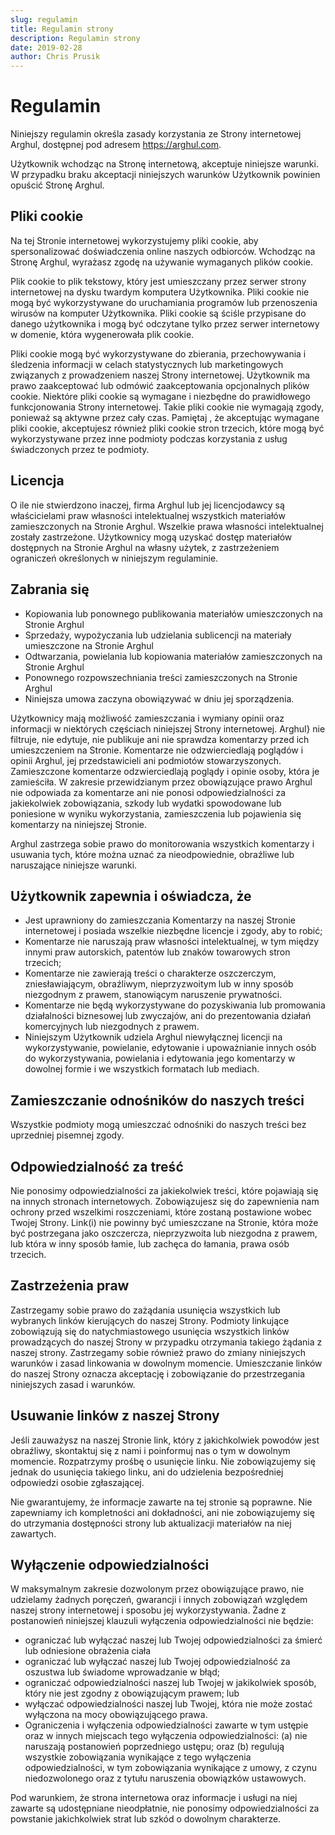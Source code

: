```yaml
---
slug: regulamin
title: Regulamin strony
description: Regulamin strony
date: 2019-02-28
author: Chris Prusik
---
```


# Regulamin

Niniejszy regulamin określa zasady korzystania ze Strony internetowej Arghul, dostępnej pod adresem https://arghul.com.

Użytkownik wchodząc na Stronę internetową, akceptuje niniejsze warunki. W przypadku braku akceptacji niniejszych warunków Użytkownik powinien opuścić Stronę Arghul.

## Pliki cookie

Na tej Stronie internetowej wykorzystujemy pliki cookie, aby spersonalizować doświadczenia online naszych odbiorców. Wchodząc na Stronę Arghul, wyrażasz zgodę na używanie wymaganych plików cookie.

Plik cookie to plik tekstowy, który jest umieszczany przez serwer strony internetowej na dysku twardym komputera Użytkownika. Pliki cookie nie mogą być wykorzystywane do uruchamiania programów lub przenoszenia wirusów na komputer Użytkownika. Pliki cookie są ściśle przypisane do danego użytkownika i mogą być odczytane tylko przez serwer internetowy w domenie, która wygenerowała plik cookie.

Pliki cookie mogą być wykorzystywane do zbierania, przechowywania i śledzenia informacji w celach statystycznych lub marketingowych związanych z prowadzeniem naszej Strony internetowej. Użytkownik ma prawo zaakceptować lub odmówić zaakceptowania opcjonalnych plików cookie. Niektóre pliki cookie są wymagane i niezbędne do prawidłowego funkcjonowania Strony internetowej. Takie pliki cookie nie wymagają zgody, ponieważ są aktywne przez cały czas. Pamiętaj , że akceptując wymagane pliki cookie, akceptujesz również pliki cookie stron trzecich, które mogą być wykorzystywane przez inne podmioty podczas korzystania z usług świadczonych przez te podmioty.

## Licencja

O ile nie stwierdzono inaczej, firma Arghul lub jej licencjodawcy są właścicielami praw własności intelektualnej wszystkich materiałów zamieszczonych na Stronie Arghul. Wszelkie prawa własności intelektualnej zostały zastrzeżone. Użytkownicy mogą uzyskać dostęp materiałów dostępnych na Stronie Arghul na własny użytek, z zastrzeżeniem ograniczeń określonych w niniejszym regulaminie.

## Zabrania się

* Kopiowania lub ponownego publikowania materiałów umieszczonych na Stronie Arghul
* Sprzedaży, wypożyczania lub udzielania sublicencji na materiały umieszczone na Stronie Arghul
* Odtwarzania, powielania lub kopiowania materiałów zamieszczonych na Stronie Arghul
* Ponownego rozpowszechniania treści zamieszczonych na Stronie Arghul
* Niniejsza umowa zaczyna obowiązywać w dniu jej sporządzenia.

Użytkownicy mają możliwość zamieszczania i wymiany opinii oraz informacji w niektórych częściach niniejszej Strony internetowej. Arghul} nie filtruje, nie edytuje, nie publikuje ani nie sprawdza komentarzy przed ich umieszczeniem na Stronie. Komentarze nie odzwierciedlają poglądów i opinii Arghul, jej przedstawicieli ani podmiotów stowarzyszonych. Zamieszczone komentarze odzwierciedlają poglądy i opinie osoby, która je zamieściła. W zakresie przewidzianym przez obowiązujące prawo Arghul nie odpowiada za komentarze ani nie ponosi odpowiedzialności za jakiekolwiek zobowiązania, szkody lub wydatki spowodowane lub poniesione w wyniku wykorzystania, zamieszczenia lub pojawienia się komentarzy na niniejszej Stronie.

Arghul zastrzega sobie prawo do monitorowania wszystkich komentarzy i usuwania tych, które można uznać za nieodpowiednie, obraźliwe lub naruszające niniejsze warunki.

## Użytkownik zapewnia i oświadcza, że

* Jest uprawniony do zamieszczania Komentarzy na naszej Stronie internetowej i posiada wszelkie niezbędne licencje i zgody, aby to robić;
* Komentarze nie naruszają praw własności intelektualnej, w tym między innymi praw autorskich, patentów lub znaków towarowych stron trzecich;
* Komentarze nie zawierają treści o charakterze oszczerczym, zniesławiającym, obraźliwym, nieprzyzwoitym lub w inny sposób niezgodnym z prawem, stanowiącym naruszenie prywatności.
* Komentarze nie będą wykorzystywane do pozyskiwania lub promowania działalności biznesowej lub zwyczajów, ani do prezentowania działań komercyjnych lub niezgodnych z prawem.
* Niniejszym Użytkownik udziela Arghul niewyłącznej licencji na wykorzystywanie, powielanie, edytowanie i upoważnianie innych osób do wykorzystywania, powielania i edytowania jego komentarzy w dowolnej formie i we wszystkich formatach lub mediach.

## Zamieszczanie odnośników do naszych treści

Wszystkie podmioty mogą umieszczać odnośniki do naszych treści bez uprzedniej pisemnej zgody.

## Odpowiedzialność za treść

Nie ponosimy odpowiedzialności za jakiekolwiek treści, które pojawiają się na innych stronach internetowych. Zobowiązujesz się do zapewnienia nam ochrony przed wszelkimi roszczeniami, które zostaną postawione wobec Twojej Strony. Link(i) nie powinny być umieszczane na Stronie, która może być postrzegana jako oszczercza, nieprzyzwoita lub niezgodna z prawem, lub która w inny sposób łamie, lub zachęca do łamania, prawa osób trzecich.

## Zastrzeżenia praw

Zastrzegamy sobie prawo do zażądania usunięcia wszystkich lub wybranych linków kierujących do naszej Strony. Podmioty linkujące zobowiązują się do natychmiastowego usunięcia wszystkich linków prowadzących do naszej Strony w przypadku otrzymania takiego żądania z naszej strony. Zastrzegamy sobie również prawo do zmiany niniejszych warunków i zasad linkowania w dowolnym momencie. Umieszczanie linków do naszej Strony oznacza akceptację i zobowiązanie do przestrzegania niniejszych zasad i warunków.

## Usuwanie linków z naszej Strony

Jeśli zauważysz na naszej Stronie link, który z jakichkolwiek powodów jest obraźliwy, skontaktuj się z nami i poinformuj nas o tym w dowolnym momencie. Rozpatrzymy prośbę o usunięcie linku. Nie zobowiązujemy się jednak do usunięcia takiego linku, ani do udzielenia bezpośredniej odpowiedzi osobie zgłaszającej.

Nie gwarantujemy, że informacje zawarte na tej stronie są poprawne. Nie zapewniamy ich kompletności ani dokładności, ani nie zobowiązujemy się do utrzymania dostępności strony lub aktualizacji materiałów na niej zawartych.

## Wyłączenie odpowiedzialności

W maksymalnym zakresie dozwolonym przez obowiązujące prawo, nie udzielamy żadnych poręczeń, gwarancji i innych zobowiązań względem naszej strony internetowej i sposobu jej wykorzystywania. Żadne z postanowień niniejszej klauzuli wyłączenia odpowiedzialności nie będzie:

* ograniczać lub wyłączać naszej lub Twojej odpowiedzialności za śmierć lub odniesione obrażenia ciała
* ograniczać lub wyłączać naszej lub Twojej odpowiedzialność za oszustwa lub świadome wprowadzanie w błąd;
* ograniczać odpowiedzialności naszej lub Twojej w jakikolwiek sposób, który nie jest zgodny z obowiązującym prawem; lub
* wyłączać odpowiedzialności naszej lub Twojej, która nie może zostać wyłączona na mocy obowiązującego prawa.
* Ograniczenia i wyłączenia odpowiedzialności zawarte w tym ustępie oraz w innych miejscach tego wyłączenia odpowiedzialności: (a) nie naruszają postanowień poprzedniego ustępu; oraz (b) regulują wszystkie zobowiązania wynikające z tego wyłączenia odpowiedzialności, w tym zobowiązania wynikające z umowy, z czynu niedozwolonego oraz z tytułu naruszenia obowiązków ustawowych.

Pod warunkiem, że strona internetowa oraz informacje i usługi na niej zawarte są udostępniane nieodpłatnie, nie ponosimy odpowiedzialności za powstanie jakichkolwiek strat lub szkód o dowolnym charakterze.